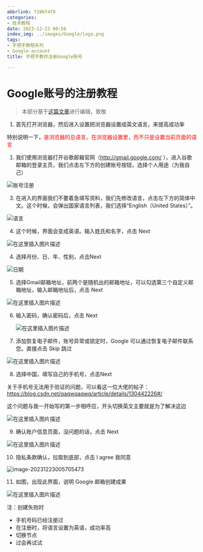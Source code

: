 ```yaml
---
abbrlink: f286f4f8
categories:
- 技术教程
date: 2023-12-23 00:58
index_img: ../images/Google/logo.png
tags:
- 手把手教程系列
- Google-account
title: 手把手教你注册Google账号

---
```


# Google账号的注册教程

> 本部分基于[这篇文章](https://blog.csdn.net/qq_45138120/article/details/131347452#/)进行编辑，致敬

1. 首先打开浏览器，然后进入设置把浏览器设置成英文语言，来提高成功率

特别说明一下，<span style="color:#FF0000;">是浏览器的总语言，在浏览器设置里，而不只是设置当前页面的语言</span>

1. 我们使用浏览器打开谷歌邮箱官网（http://gmail.google.com/ ），进入谷歌邮箱的登录主页，我们点击左下方的创建账号按钮，选择个人用途（为我自己）

![账号注册](../images/Google/Google1.png)

3. 在进入的界面我们不要着急填写资料，我们先修改语言，点击左下方的简体中文。这个时候，会弹出国家语言列表，我们选择“English（United States）”。

![语言](../images/Google/Google2.png)

4. 这个时候，界面会变成英语。输入姓氏和名字，点击 Next

![在这里插入图片描述](../images/Google/Google3.png)

4. 选择月份、日、年、性别，点击Next

![日期](../images/Google/Google4.png)

5. 选择Gmail邮箱地址，前两个是随机出的邮箱地址，可以勾选第三个自定义邮箱地址，输入邮箱地址后，点击 Next

![在这里插入图片描述](../images/Google/Google5.png)

6. 输入密码，确认密码后，点击 Next

   ![在这里插入图片描述](../images/Google/Google6.png)

7. 添加恢复电子邮件，账号异常或锁定时，Google 可以通过恢复电子邮件联系您。直接点击 Skip 跳过

![在这里插入图片描述](../images/Google/Google7.png)

8. 选择中国，填写自己的手机号，点击Next

关于手机号无法用于验证的问题，可以看这一位大佬的帖子：https://blog.csdn.net/qaqwqaqwq/article/details/130442226#/

这个问题与我一开始写的第一步相呼应，开头切换英文主要就是为了解决这边

![在这里插入图片描述](../images/Google/Google8.png)

9. 确认账户信息页面，没问题的话，点击 Next

![在这里插入图片描述](../images/Google/Google9.png)

10. 隐私条款确认，拉取到底部，点击 I agree 我同意

![image-20231223005705473](../images/Google/Google10.png)

11. 如图，出现此界面，说明 Google 邮箱创建成果

![在这里插入图片描述](../images/Google/Google11.png)



注：创建失败时

- 手机号码已经注册过
- 在注册时，将语言设置为英语，成功率高
- 切换节点
- 过会再试试